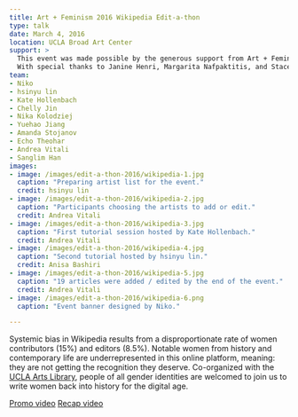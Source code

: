 ```yaml
---
title: Art + Feminism 2016 Wikipedia Edit-a-thon
type: talk
date: March 4, 2016
location: UCLA Broad Art Center
support: >
  This event was made possible by the generous support from Art + Feminism and the UCLA Arts Library.
  With special thanks to Janine Henri, Margarita Nafpaktitis, and Stacey Allan.
team:
- Niko
- hsinyu lin
- Kate Hollenbach
- Chelly Jin
- Nika Kolodziej
- Yuehao Jiang
- Amanda Stojanov
- Echo Theohar
- Andrea Vitali
- Sanglim Han
images:
- image: /images/edit-a-thon-2016/wikipedia-1.jpg
  caption: "Preparing artist list for the event."
  credit: hsinyu lin
- image: /images/edit-a-thon-2016/wikipedia-2.jpg
  caption: "Participants choosing the artists to add or edit."
  credit: Andrea Vitali
- image: /images/edit-a-thon-2016/wikipedia-3.jpg
  caption: "First tutorial session hosted by Kate Hollenbach."
  credit: Andrea Vitali
- image: /images/edit-a-thon-2016/wikipedia-4.jpg
  caption: "Second tutorial hosted by hsinyu lin."
  credit: Anisa Bashiri
- image: /images/edit-a-thon-2016/wikipedia-5.jpg
  caption: "19 articles were added / edited by the end of the event."
  credit: Andrea Vitali
- image: /images/edit-a-thon-2016/wikipedia-6.png
  caption: "Event banner designed by Niko."

---
```


Systemic bias in Wikipedia results from a disproportionate rate of women contributors (15%) and editors (8.5%). Notable women from history and contemporary life are underrepresented in this online platform, meaning: they are not getting the recognition they deserve. Co-organized with the [UCLA Arts Library](http://www.library.ucla.edu/arts "UCLA Arts Library"), people of all gender identities are welcomed to join us to write women back into history for the digital age.

[Promo video](https://vimeo.com/157662483 "2016 Art + Feminism Wikipedia edit-a-thon Promo Video on Vimeo")
[Recap video](https://vimeo.com/159438394 "2016 Art + Feminism Wikipedia edit-a-thon Recap Video on Vimeo")